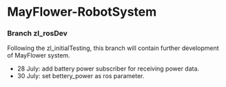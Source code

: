 ﻿# MayFlower-RobotSystem
### Branch zl_rosDev
Following the zl_initialTesting, this branch will contain further development of MayFlower system.
+ 28 July: add battery power subscriber for receiving power data.
+ 30 July: set bettery_power as ros parameter.

